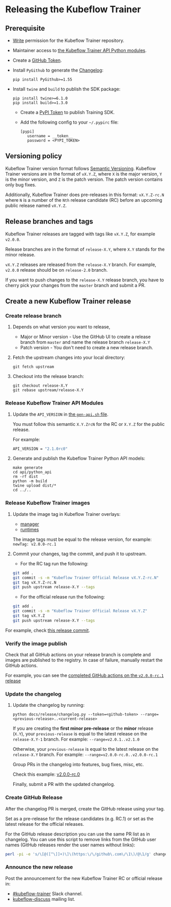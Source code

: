 # Releasing the Kubeflow Trainer

## Prerequisite

- [Write](https://docs.github.com/en/organizations/managing-access-to-your-organizations-repositories/repository-permission-levels-for-an-organization#permission-levels-for-repositories-owned-by-an-organization)
  permission for the Kubeflow Trainer repository.

- Maintainer access to [the Kubeflow Trainer API Python modules](https://pypi.org/project/kubeflow-trainer-api/).

- Create a [GitHub Token](https://docs.github.com/en/github/authenticating-to-github/keeping-your-account-and-data-secure/creating-a-personal-access-token).

- Install `PyGithub` to generate the [Changelog](./../../CHANGELOG.md):

  ```
  pip install PyGithub>=1.55
  ```

- Install `twine` and `build` to publish the SDK package:

  ```
  pip install twine>=6.1.0
  pip install build>=1.3.0
  ```

  - Create a [PyPI Token](https://pypi.org/help/#apitoken) to publish Training SDK.

  - Add the following config to your `~/.pypirc` file:

    ```
    [pypi]
       username = __token__
       password = <PYPI_TOKEN>
    ```

## Versioning policy

Kubeflow Trainer version format follows [Semantic Versioning](https://semver.org/).
Kubeflow Trainer versions are in the format of `vX.Y.Z`, where `X` is the major version, `Y` is
the minor version, and `Z` is the patch version.
The patch version contains only bug fixes.

Additionally, Kubeflow Trainer does pre-releases in this format: `vX.Y.Z-rc.N` where `N` is a number
of the `Nth` release candidate (RC) before an upcoming public release named `vX.Y.Z`.

## Release branches and tags

Kubeflow Trainer releases are tagged with tags like `vX.Y.Z`, for example `v2.0.0`.

Release branches are in the format of `release-X.Y`, where `X.Y` stands for
the minor release.

`vX.Y.Z` releases are released from the `release-X.Y` branch. For example,
`v2.0.0` release should be on `release-2.0` branch.

If you want to push changes to the `release-X.Y` release branch, you have to
cherry pick your changes from the `master` branch and submit a PR.

## Create a new Kubeflow Trainer release

### Create release branch

1. Depends on what version you want to release,

   - Major or Minor version - Use the GitHub UI to create a release branch from `master` and name
     the release branch `release-X.Y`
   - Patch version - You don't need to create a new release branch.

1. Fetch the upstream changes into your local directory:

   ```
   git fetch upstream
   ```

1. Checkout into the release branch:

   ```
   git checkout release-X.Y
   git rebase upstream/release-X.Y
   ```

### Release Kubeflow Trainer API Modules

1. Update the `API_VERSION` in [the `gen-api.sh` file](../../hack/python-api/gen-api.sh).

   You must follow this semantic `X.Y.ZrcN` for the RC or `X.Y.Z` for the public release.

   For example:

   ```sh
   API_VERSION = "2.1.0rc0"
   ```

1. Generate and publish the Kubeflow Trainer Python API models:

   ```
   make generate
   cd api/python_api
   rm -rf dist
   python -m build
   twine upload dist/*
   cd ../..
   ```

### Release Kubeflow Trainer images

1. Update the image tag in Kubeflow Trainer overlays:

   - [manager](../../manifests/overlays/manager/kustomization.yaml)
   - [runtimes](../../manifests/overlays/runtimes/kustomization.yaml)

   The image tags must be equal to the release version, for example: `newTag: v2.0.0-rc.1`

1. Commit your changes, tag the commit, and push it to upstream.

   - For the RC tag run the following:

   ```sh
   git add .
   git commit -s -m "Kubeflow Trainer Official Release vX.Y.Z-rc.N"
   git tag vX.Y.Z-rc.N
   git push upstream release-X.Y --tags
   ```

   - For the official release run the following:

   ```sh
   git add .
   git commit -s -m "Kubeflow Trainer Official Release vX.Y.Z"
   git tag vX.Y.Z
   git push upstream release-X.Y --tags
   ```

For example, check [this release commit](https://github.com/kubeflow/trainer/commit/332ad3939a000ecf837a37ecb1a56e3b0494562c).

### Verify the image publish

Check that all GitHub actions on your release branch is complete and images are published to the
registry. In case of failure, manually restart the GitHub actions.

For example, you can see the
[completed GitHub actions on the `v2.0.0-rc.1` release](https://github.com/kubeflow/trainer/commit/7122fc1a0f02e3d97b1da2a8eb31148e10b286c9)

### Update the changelog

1. Update the changelog by running:

   ```
   python docs/release/changelog.py --token=<github-token> --range=<previous-release>..<current-release>
   ```

   If you are creating the **first minor pre-release** or the **minor** release (`X.Y`), your
   `previous-release` is equal to the latest release on the `release-X.Y-1` branch.
   For example: `--range=v2.0.1..v2.1.0`

   Otherwise, your `previous-release` is equal to the latest release on the `release-X.Y` branch.
   For example: `--range=v2.0.0-rc.0..v2.0.0-rc.1`

   Group PRs in the changelog into features, bug fixes, misc, etc.

   Check this example: [v2.0.0-rc.0](https://github.com/kubeflow/trainer/blob/master/CHANGELOG.md#v200-rc0-2025-06-10)

   Finally, submit a PR with the updated changelog.

### Create GitHub Release

After the changelog PR is merged, create the GitHub release using your tag.

Set as a pre-release for the release candidates (e.g. RC.1) or set as the latest release for the
official releases.

For the GitHub release description you can use the same PR list as in changelog. You can use this
script to remove links from the GitHub user names (GitHub releases render the user names without
links):

```sh
perl -pi -e 's/\[@([^\]]+)\]\(https:\/\/github\.com\/\1\)/@\1/g' changelog.md
```

### Announce the new release

Post the announcement for the new Kubeflow Trainer RC or official release in:

- [#kubeflow-trainer](https://www.kubeflow.org/docs/about/community/#slack-channels) Slack channel.
- [kubeflow-discuss](https://www.kubeflow.org/docs/about/community/#kubeflow-mailing-list) mailing list.
